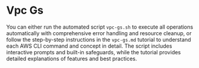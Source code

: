 # Vpc Gs



You can either run the automated script `vpc-gs.sh` to execute all operations automatically with comprehensive error handling and resource cleanup, or follow the step-by-step instructions in the `vpc-gs.md` tutorial to understand each AWS CLI command and concept in detail. The script includes interactive prompts and built-in safeguards, while the tutorial provides detailed explanations of features and best practices.
